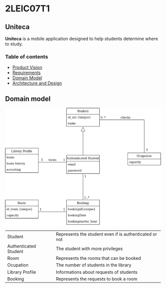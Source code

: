 # 2LEIC07T1
## Uniteca

**Uniteca** is a mobile application designed to help students determine where to study.

### Table of contents

 - [Product Vision](vision.md)
 - [Requirements](requirements.md)
 - [Domain Model](domainmodel.md)
 - [Architecture and Design](ArchitectureAndDesign.md)

## Domain model

![domain_model](src/domainmodel.png)

<table>
  <tr>
    <td>Student</td>
    <td>Represents the student even if is authenticated or not</td>
  </tr>
  <tr>
    <td>Authenticated Student</td>
    <td> The student with more privileges </td>
  </tr>
  <tr>
    <td>Room</td>
    <td> Represents the rooms that can be booked</td>
  </tr>
  <tr>
    <td>Ocupation</td>
    <td>
      The number of students in the library
    </td>
  </tr>
  <tr>
    <td>Library Profile</td>
    <td>
       Informations about requests of students
    </td>
  </tr>
  <tr>
    <td>Booking</td>
    <td>
     Represents the requests to book a room
    </td>
  </tr>
</table>


